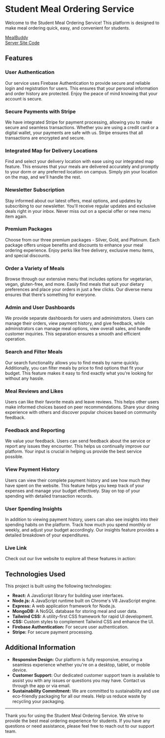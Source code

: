 # Student Meal Ordering Service

Welcome to the Student Meal Ordering Service! This platform is designed to make meal ordering quick, easy, and convenient for students.

[MealBuddy](https://mealbuddy-80bc1.web.app/) </br>
[Server Site Code](https://github.com/programming-hero-web-course1/b9a12-server-side-protap1100)

## Features

### User Authentication
Our service uses Firebase Authentication to provide secure and reliable login and registration for users. This ensures that your personal information and order history are protected. Enjoy the peace of mind knowing that your account is secure.

### Secure Payments with Stripe
We have integrated Stripe for payment processing, allowing you to make secure and seamless transactions. Whether you are using a credit card or a digital wallet, your payments are safe with us. Stripe ensures that all transactions are encrypted and secure.

### Integrated Map for Delivery Locations
Find and select your delivery location with ease using our integrated map feature. This ensures that your meals are delivered accurately and promptly to your dorm or any preferred location on campus. Simply pin your location on the map, and we'll handle the rest.

### Newsletter Subscription
Stay informed about our latest offers, meal options, and updates by subscribing to our newsletter. You'll receive regular updates and exclusive deals right in your inbox. Never miss out on a special offer or new menu item again.

### Premium Packages
Choose from our three premium packages - Silver, Gold, and Platinum. Each package offers unique benefits and discounts to enhance your meal ordering experience. Enjoy perks like free delivery, exclusive menu items, and special discounts.

### Order a Variety of Meals
Browse through our extensive menu that includes options for vegetarian, vegan, gluten-free, and more. Easily find meals that suit your dietary preferences and place your orders in just a few clicks. Our diverse menu ensures that there's something for everyone.

### Admin and User Dashboards
We provide separate dashboards for users and administrators. Users can manage their orders, view payment history, and give feedback, while administrators can manage meal options, view overall sales, and handle customer inquiries. This separation ensures a smooth and efficient operation.

### Search and Filter Meals
Our search functionality allows you to find meals by name quickly. Additionally, you can filter meals by price to find options that fit your budget. This feature makes it easy to find exactly what you're looking for without any hassle.

### Meal Reviews and Likes
Users can like their favorite meals and leave reviews. This helps other users make informed choices based on peer recommendations. Share your dining experience with others and discover popular choices based on community feedback.

### Feedback and Reporting
We value your feedback. Users can send feedback about the service or report any issues they encounter. This helps us continually improve our platform. Your input is crucial in helping us provide the best service possible.

### View Payment History
Users can view their complete payment history and see how much they have spent on the website. This feature helps you keep track of your expenses and manage your budget effectively. Stay on top of your spending with detailed transaction records.

### User Spending Insights
In addition to viewing payment history, users can also see insights into their spending habits on the platform. Track how much you spend monthly or weekly, and adjust your budget accordingly. Our insights feature provides a detailed breakdown of your expenditures.

### Live Link
Check out our live website to explore all these features in action: 

## Technologies Used

This project is built using the following technologies:

- **React:** A JavaScript library for building user interfaces.
- **Node.js:** A JavaScript runtime built on Chrome's V8 JavaScript engine.
- **Express:** A web application framework for Node.js.
- **MongoDB:** A NoSQL database for storing meal and user data.
- **Tailwind CSS:** A utility-first CSS framework for rapid UI development.
- **CSS:** Custom styles to complement Tailwind CSS and enhance the UI.
- **Firebase Authentication:** For secure user authentication.
- **Stripe:** For secure payment processing.

## Additional Information

- **Responsive Design:** Our platform is fully responsive, ensuring a seamless experience whether you're on a desktop, tablet, or mobile device.
- **Customer Support:** Our dedicated customer support team is available to assist you with any issues or questions you may have. Contact us through the app or via email.
- **Sustainability Commitment:** We are committed to sustainability and use eco-friendly packaging for all our meals. Help us reduce waste by recycling your packaging.

---

Thank you for using the Student Meal Ordering Service. We strive to provide the best meal ordering experience for students. If you have any questions or need assistance, please feel free to reach out to our support team.
